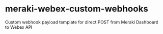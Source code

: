 # meraki-webex-custom-webhooks
Custom webhook payload template for direct POST from Meraki Dashboard to Webex API
